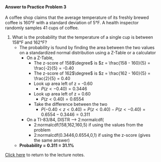 #### Answer to Practice Problem 3
A coffee shop claims that the average temperature of its freshly brewed coffee is 160°F with a standard deviation of 5°F. A health inspector randomly samples 41 cups of coffee.

1. What is the probability that the temperature of a single cup is between 158°F and 162°F?
    * The probability is found by finding the area between the two values on a standardized normal distribution using a Z-Table or a calculator
        * On a Z-Table,
            * The z-score of 158$\degree$ is $z = \frac{158 - 160}{5} = \frac{-2}{5} = -0.40
            * The z-score of 162$\degree$ is $z = \frac{162 - 160}{5} = \frac{2}{5} = 0.40
            * Look up area left of z = -0.60
                * $P(z < -0.40) = 0.3446$
            * Look up area left of z = 0.60
                * $P(z < 0.40) = 0.6554$
            * Take the difference between the two
                * $P(-0.40 < z < 0.40) = P(z < 0.40) - P(z < -0.40) = 0.6554 - 0.3446 = 0.311$
        * On a TI-83/84, DISTR --> 2:normalcdf(
            * 2:normalcdf(158,162,160,5) if using the values from the problem
            * 2:normalcdf(0.3446,0.6554,0,1) if using the z-score (gives the same answer)
    * __Probability = 0.311 = 31.1\%__

[Click here](https://github.com/drolsonmi/SnowCollegeClasses/blob/main/math1040online/Lectures/17_2_StatsOfSamplingDists.md#practice) to return to the lecture notes.
